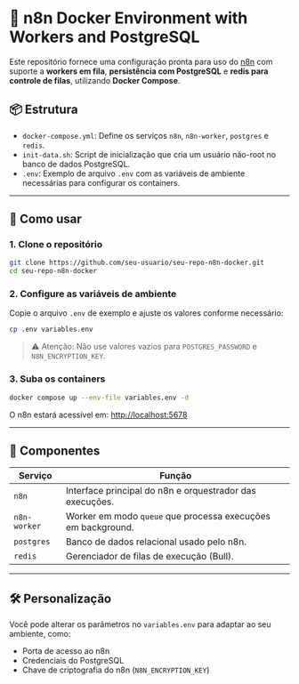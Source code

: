 # 🧩 n8n Docker Environment with Workers and PostgreSQL

Este repositório fornece uma configuração pronta para uso do [n8n](https://n8n.io/) com suporte a **workers em fila**, **persistência com PostgreSQL** e **redis para controle de filas**, utilizando **Docker Compose**.

## 📦 Estrutura

- `docker-compose.yml`: Define os serviços `n8n`, `n8n-worker`, `postgres` e `redis`.
- `init-data.sh`: Script de inicialização que cria um usuário não-root no banco de dados PostgreSQL.
- `.env`: Exemplo de arquivo `.env` com as variáveis de ambiente necessárias para configurar os containers.

---

## 🚀 Como usar

### 1. Clone o repositório

```bash
git clone https://github.com/seu-usuario/seu-repo-n8n-docker.git
cd seu-repo-n8n-docker
```

### 2. Configure as variáveis de ambiente

Copie o arquivo `.env` de exemplo e ajuste os valores conforme necessário:

```bash
cp .env variables.env 
```

> ⚠️ Atenção: Não use valores vazios para `POSTGRES_PASSWORD` e `N8N_ENCRYPTION_KEY`.

### 3. Suba os containers

```bash
docker compose up --env-file variables.env -d
```

O n8n estará acessível em: [http://localhost:5678](http://localhost:5678)

---

## 🧠 Componentes

| Serviço      | Função                                                       |
|--------------|--------------------------------------------------------------|
| `n8n`        | Interface principal do n8n e orquestrador das execuções.     |
| `n8n-worker` | Worker em modo `queue` que processa execuções em background. |
| `postgres`   | Banco de dados relacional usado pelo n8n.                    |
| `redis`      | Gerenciador de filas de execução (Bull).                    |

---

## 🛠 Personalização

Você pode alterar os parâmetros no `variables.env` para adaptar ao seu ambiente, como:
- Porta de acesso ao n8n
- Credenciais do PostgreSQL
- Chave de criptografia do n8n (`N8N_ENCRYPTION_KEY`)
